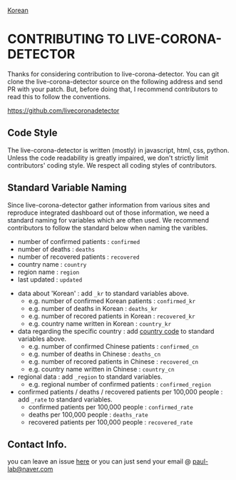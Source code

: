 [Korean](https://github.com/LiveCoronaDetector/livecod/blob/master/CONTRIBUTING-ko.md)

# CONTRIBUTING TO LIVE-CORONA-DETECTOR

Thanks for considering contribution to live-corona-detector. You can git clone the live-corona-detector source on the following address and send PR with your patch. But, before doing that, I recommend contributors to read this to follow the conventions.

  https://github.com/livecoronadetector

## Code Style

The live-corona-detector is written (mostly) in javascript, html, css, python. Unless the code readability is greatly impaired, we don't strictly limit contributors' coding style. We respect all coding styles of contributors. 

## Standard Variable Naming

Since live-corona-detector gather information from various sites and reproduce integrated dashboard out of those information, we need a standard naming for variables which are often used. We recommend contributors to follow the standard below when naming the varibles.

 - number of confirmed patients : `confirmed`
 - number of deaths : `deaths`
 - number of recovered patients : `recovered`
 - country name : `country`
 - region name : `region`
 - last updated : `updated`

 * data about 'Korean' : add `_kr` to standard variables above.
   - e.g. number of confirmed Korean patients : `confirmed_kr`
   - e.g. number of deaths in Korean : `deaths_kr`
   - e.g. number of recored patients in Korean : `recovered_kr`
   - e.g. country name written in Korean : `country_kr`
 * data regarding the specific country : add [country code](https://eminwon.qia.go.kr/common/CountrySP.jsp) to standard variables above.
   - e.g. number of confirmed Chinese patients : `confirmed_cn`  
   - e.g. number of deaths in Chinese : `deaths_cn`  
   - e.g. number of recored patients in Chinese : `recovered_cn`  
   - e.g. country name written in Chinese : `country_cn`
 * regional data : add `_region` to standard variables.
   - e.g. regional number of confirmed patients : `confirmed_region`
 * confirmed patients / deaths / recovered patients per 100,000 people : add `_rate` to standard variables.
   - confirmed patients per 100,000 people : `confirmed_rate`   
   - deaths per 100,000 people : `deaths_rate`  
   - recovered patients per 100,000 people : `recovered_rate`

## Contact Info.

you can leave an issue [here](https://github.com/LiveCoronaDetector/livecod/issues) or you can just send your email @ paul-lab@naver.com